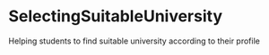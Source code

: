 # SelectingSuitableUniversity
Helping students to find suitable university according to their profile
